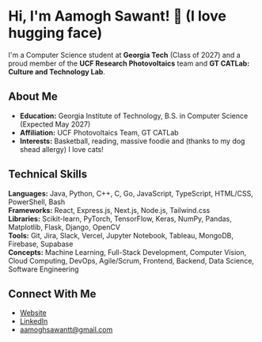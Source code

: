 # Hi, I'm Aamogh Sawant! 🤗 (I love hugging face)

I'm a Computer Science student at **Georgia Tech** (Class of 2027) and a proud member of the **UCF Research Photovoltaics** team and **GT CATLab: Culture and Technology Lab**.

## About Me

- **Education:** Georgia Institute of Technology, B.S. in Computer Science (Expected May 2027)
- **Affiliation:** UCF Photovoltaics Team, GT CATLab
- **Interests:** Basketball, reading, massive foodie and (thanks to my dog shead allergy) I love cats!

## Technical Skills

**Languages:** Java, Python, C++, C, Go, JavaScript, TypeScript, HTML/CSS, PowerShell, Bash  
**Frameworks:** React, Express.js, Next.js, Node.js, Tailwind.css  
**Libraries:** Scikit-learn, PyTorch, TensorFlow, Keras, NumPy, Pandas, Matplotlib, Flask, Django, OpenCV  
**Tools:** Git, Jira, Slack, Vercel, Jupyter Notebook, Tableau, MongoDB, Firebase, Supabase  
**Concepts:** Machine Learning, Full-Stack Development, Computer Vision, Cloud Computing, DevOps, Agile/Scrum, Frontend, Backend, Data Science, Software Engineering

## Connect With Me

- [Website](https://aamogh.vercel.app)
- [LinkedIn](https://linkedin.com/in/aamoghsawant)
- aamoghsawantt@gmail.com
